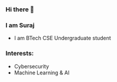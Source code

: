 ### Hi there 👋


### I am Suraj






- I am BTech CSE Undergraduate student




### Interests:

- Cybersecurity
- Machine Learning & AI 
